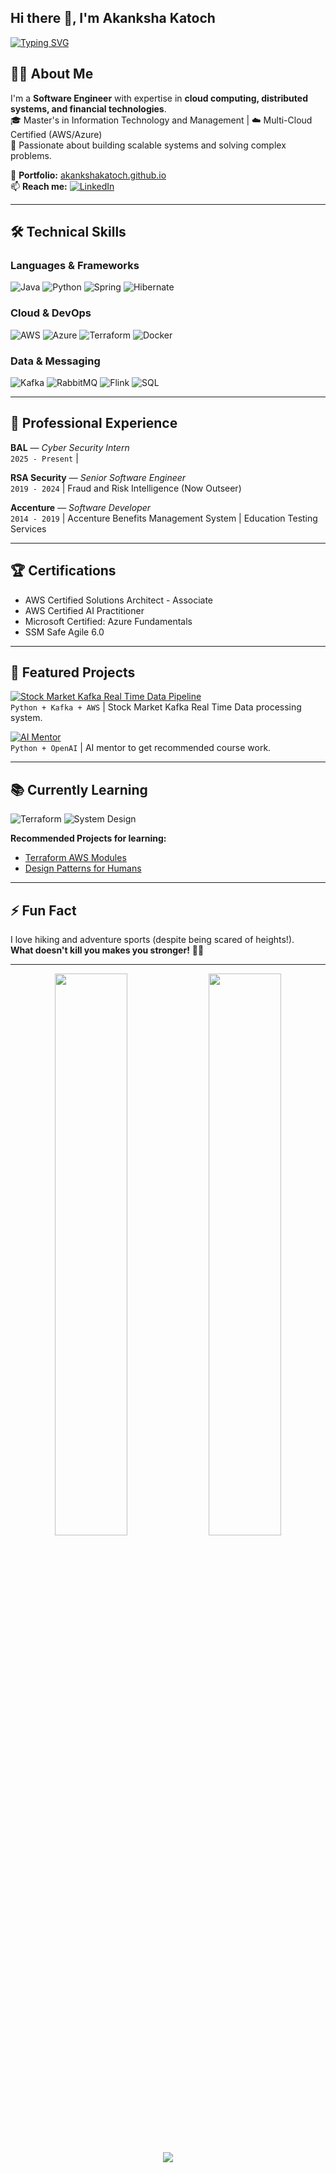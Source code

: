 ## Hi there 👋, I'm Akanksha Katoch
[![Typing SVG](https://readme-typing-svg.demolab.com?font=Fira+Code&pause=1000&multiline=true&random=false&width=435&lines=SOFTWARE+DEVELOPER)](https://git.io/typing-svg)

## 👩‍💻 About Me
I'm a **Software Engineer** with expertise in **cloud computing, distributed systems, and financial technologies**.  
🎓 Master's in Information Technology and Management | ☁️ Multi-Cloud Certified (AWS/Azure)  
🚀 Passionate about building scalable systems and solving complex problems.

🔗 **Portfolio:** [akankshakatoch.github.io](https://akankshakatoch.github.io/)  
📫 **Reach me:** [![LinkedIn](https://img.shields.io/badge/LinkedIn-0A66C2?style=flat&logo=linkedin&logoColor=white)](https://www.linkedin.com/in/akanksha-katoch/)

---

## 🛠️ Technical Skills

### **Languages & Frameworks**
![Java](https://img.shields.io/badge/Java-ED8B00?style=flat&logo=java&logoColor=white)
![Python](https://img.shields.io/badge/Python-3776AB?style=flat&logo=python&logoColor=white)
![Spring](https://img.shields.io/badge/Spring-6DB33F?style=flat&logo=spring&logoColor=white)
![Hibernate](https://img.shields.io/badge/Hibernate-59666C?style=flat&logo=hibernate&logoColor=white)
### **Cloud & DevOps**
![AWS](https://img.shields.io/badge/AWS-232F3E?style=flat&logo=amazon-aws&logoColor=white)
![Azure](https://img.shields.io/badge/Azure-0089D6?style=flat&logo=microsoft-azure&logoColor=white)
![Terraform](https://img.shields.io/badge/Terraform-7B42BC?style=flat&logo=terraform&logoColor=white)
![Docker](https://img.shields.io/badge/Docker-2496ED?style=flat&logo=docker&logoColor=white)

### **Data & Messaging**
![Kafka](https://img.shields.io/badge/Kafka-231F20?style=flat&logo=apache-kafka&logoColor=white)
![RabbitMQ](https://img.shields.io/badge/RabbitMQ-FF6600?style=flat&logo=rabbitmq&logoColor=white) 
![Flink](https://img.shields.io/badge/Flink-E6526F?style=flat&logo=apache-flink&logoColor=white)
![SQL](https://img.shields.io/badge/SQL-4479A1?style=flat&logo=postgresql&logoColor=white)

---
## 💼 Professional Experience

**BAL** — *Cyber Security Intern*  
`2025 - Present` | 

**RSA Security** — *Senior Software Engineer*  
`2019 - 2024` | Fraud and Risk Intelligence (Now Outseer)

**Accenture** — *Software Developer*  
`2014 - 2019` | Accenture Benefits Management System | Education Testing Services 

---

## 🏆 Certifications
- AWS Certified Solutions Architect - Associate
- AWS Certified AI Practitioner
- Microsoft Certified: Azure Fundamentals
- SSM Safe Agile 6.0

---

## 🌟 Featured Projects

[![Stock Market Kafka Real Time Data Pipeline](https://github-readme-stats.vercel.app/api/pin/?username=akankshaKatoch&repo=AWS-Kafka-Data-Streaming-Project&theme=dark)](https://github.com/akankshaKatoch/AWS-Kafka-Data-Streaming-Project)  
`Python + Kafka + AWS` | Stock Market Kafka Real Time Data processing system.

[![AI Mentor](https://github-readme-stats.vercel.app/api/pin/?username=akankshaKatoch&repo=AIMentor&theme=dark)](https://github.com/akankshaKatoch/AIMentor)  
`Python + OpenAI` | AI mentor to get recommended course work.

---

## 📚 Currently Learning
![Terraform](https://img.shields.io/badge/Learning-Terraform-7B42BC?logo=terraform)
![System Design](https://img.shields.io/badge/Learning-System_Design-FF6B6B?logo=bookstack)

**Recommended Projects for learning:**  
- [Terraform AWS Modules](https://github.com/terraform-aws-modules)
- [Design Patterns for Humans](https://github.com/kamranahmedse/design-patterns-for-humans)

---

## ⚡ Fun Fact
I love hiking and adventure sports (despite being scared of heights!).  
**What doesn't kill you makes you stronger!** 🧗‍♀️

---

<p align="center">
  <img src="https://github-readme-stats.vercel.app/api?username=akankshaKatoch&show_icons=true&theme=dark&hide_border=true" width="48%" />
  <img src="https://github-readme-stats.vercel.app/api/top-langs/?username=akankshaKatoch&layout=compact&theme=dark&hide_border=true&langs_count=8" width="48%" /> 
</p>

<p align="center">
  <img src="https://komarev.com/ghpvc/?username=akankshaKatoch&label=Profile+Views&color=blueviolet" />
</p>
<!--
-## If you want to edit your read.md files for better project description, follow this [cheatsheet](https://github.com/adam-p/markdown-here/wiki/Markdown-Cheatsheet)

(https://github-readme-stats.vercel.app/api?username=aiden200&theme=dark)
**akankshaKatoch/akankshaKatoch** is a ✨ _special_ ✨ repository because its `README.md` (this file) appears on your GitHub profile.

#how to preview/view markdown file in VS-code
Right-click: Right-click on the editor tab of your README.md file and select "Open Preview" or "Open Preview to the Side

Here are some ideas to get you started:

- 🔭 I’m currently working on ...
- 🌱 I’m currently learning ...
- 👯 I’m looking to collaborate on ...
- 🤔 I’m looking for help with ...
- 💬 Ask me about ...
- 📫 How to reach me: ...
- 😄 Pronouns: ...


- ⚡ Fun fact: ...
-->
